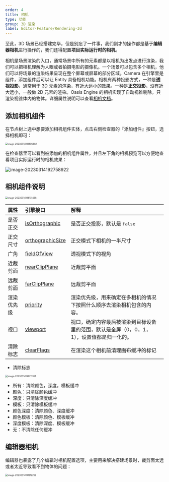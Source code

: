 ```yaml
---
order: 4
title: 相机
type: 功能
group: 3D 渲染
label: Editor-Feature/Rendering-3d
---
```


至此，3D 场景已经搭建完毕，但是别忘了一件事，我们刚才的操作都是基于**编辑器相机**进行操作的，我们还得配置**项目实际运行时的相机**。

相机是场景渲染的入口，通常场景中所有的元素都是以相机为出发点进行渲染，我们可以把相机理解为人眼或者拍摄电影的摄像机。一个场景可以包含多个相机，他们可以将场景的渲染结果呈现在整个屏幕或屏幕的部分区域。Camera 在引擎里是组件，添加组件后可以让 Entity 具备相机功能。相机有两种投影方式，一种是**透视投影**，通常用于 3D 元素的渲染，有近大远小的效果。一种是**正交投影**，没有近大远小，一般做 2D 元素的渲染。Oasis Engine 的相机实现了自动视锥剔除，只渲染视锥体内的物体。详细属性说明可以查看[相机文档](${docs}camera-cn)。

## 添加相机组件

在节点树上选中想要添加相机组件实体，点击右侧检查器的『添加组件』按钮，选择相机即可：

<img src="https://gw.alipayobjects.com/zos/OasisHub/6990fe5d-20d2-45ee-968f-0338014c3325/image-20230314191805682.png" alt="image-20230314191805682" style="zoom:50%;" />

在检查器里可以看到被添加的相机组件属性，并且左下角的相机预览可以方便地查看项目实际运行时的相机效果：

![image-20230314192758922](https://gw.alipayobjects.com/zos/OasisHub/78d126c5-1a07-4be7-b034-881ddd788d78/image-20230314192758922.png)

## 相机组件说明

<img src="https://gw.alipayobjects.com/zos/OasisHub/490bf4d8-ba90-4c67-8e6c-6e063fd94e1b/image-20230314194131458.png" alt="image-20230314194131458" style="zoom:50%;" />

| 属性 | 引擎接口 | 解释 |
| :-- | :-- | :-- |
| 是否正交 | [isOrthographic](${api}core/Camera#isOrthographic) | 是否正交投影，默认是 `false` |
| 正交尺寸 | [orthographicSize](${api}core/Camera#orthographicSize) | 正交模式下相机的一半尺寸 |
| 广角 | [fieldOfView](${api}core/Camera#fieldOfView) | 透视模式下的视角 |
| 近裁剪面 | [nearClipPlane](${api}core/Camera#nearClipPlane) | 近裁剪平面 |
| 远裁剪面 | [farClipPlane](${api}core/Camera#farClipPlane) | 远裁剪平面 |
| 渲染优先级 | [priority](${api}core/Camera#priority) | 渲染优先级，用来确定在多相机的情况下按照什么顺序去渲染相机包含的内容。 |
| 视口 | [viewport](${api}core/Camera#viewport) | 视口，确定内容最后被渲染到目标设备里的范围，默认是全屏（0，0，1，1），设置值都是归一化的。 |
| 清除标志 | [clearFlags](${api}core/Camera#clearFlags) | 在渲染这个相机前清理画布缓冲的标记 |

- 清除标志

<img src="https://gw.alipayobjects.com/zos/OasisHub/bd30f5bf-0dc2-4626-b06a-4c15c13f7b38/image-20230314192211356.png" alt="image-20230314192211356" style="zoom:50%;" />

- 所有：清除颜色，深度，模板缓冲
- 颜色：只清除颜色缓冲
- 深度：只清除深度缓冲
- 模板：只清除模板缓冲
- 颜色深度：清除颜色、深度缓冲
- 颜色模板：清除颜色、模板缓冲
- 深度模板：清除深度、模板缓冲
- 无：不清除任何缓冲

## 编辑器相机

编辑器也暴露了几个编辑时相机配置选项，主要用来解决搭建场景时，裁剪面太远或者太近导致看不到物体的问题：

<img src="https://gw.alipayobjects.com/zos/OasisHub/8cf08b2a-f3d7-4156-b88f-2982f21f24d2/image-20230314191512259.png" alt="image-20230314191512259" style="zoom:50%;" />
